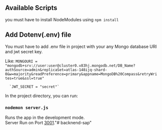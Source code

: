 
## Available Scripts

you must have to install NodeModules using `npm install`

## Add Dotenv(.env) file
You must have to add .env file in project with your any Mongo database URI and jwt secret key.

Like: 
`MONGOURI = "mongodb+srv://user:user@cluster0.v83hj.mongodb.net/DB_Name?authSource=admin&replicaSet=atlas-148ijq-shard-0&w=majority&readPreference=primary&appname=MongoDB%20Compass&retryWrites=true&ssl=true"`
      
      `JWT_SECRET = "secret"`
      
In the project directory, you can run:

### `nodemon server.js`

Runs the app in the development mode.<br />
Server Run on Port [3001](http://localhost:3000)."# backnend-sap" 
